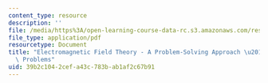 ```yaml
---
content_type: resource
description: ''
file: /media/https%3A/open-learning-course-data-rc.s3.amazonaws.com/res-6-002-electromagnetic-field-theory-a-problem-solving-approach-spring-2008/39b2c1042cefa43c783bab1af2c67b91_MITRES_6_002S08_chp02_pset.pdf
file_type: application/pdf
resourcetype: Document
title: "Electromagnetic Field Theory - A Problem-Solving Approach \u2013 Chapter 2:\
  \ Problems"
uid: 39b2c104-2cef-a43c-783b-ab1af2c67b91
---
```

